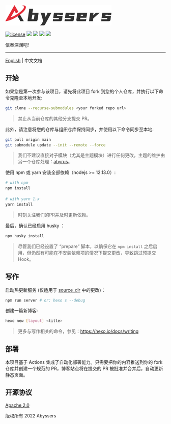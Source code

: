 <p align="left">
  <img src="./source/images/logos/banner_contain.svg" height="64" alt="Abyssers' Logo"/>
</p>

<p align="left">

  [![license](https://img.shields.io/hexpm/l/apa)](https://github.com/Abyssers/blog/blob/main/LICENSE)
  <a><img src="https://img.shields.io/github/workflow/status/Abyssers/blog/deployment"></a>
  <a><img src="https://img.shields.io/github/issues/Abyssers/blog"></a>
  <a><img src="https://img.shields.io/github/forks/Abyssers/blog"></a>
  <a><img src="https://img.shields.io/github/stars/Abyssers/blog"></a>
</p>

信奉深渊吧!

---

[English](./README.md) | 中文文档

## 开始

如果您是第一次参与该项目，请先将此项目 fork 到您的个人仓库，并执行以下命令克隆至本地开发:

```sh
git clone --recurse-submodules <your forked repo url>
```

> 禁止从当前仓库的其他分支提交 PR。

此外，请注意将您的仓库与组织仓库保持同步，并使用以下命令同步至本地:

```sh
git pull origin main
git submodule update --init --remote --force
```

> 我们不建议直接对子模块（尤其是主题模块）进行任何更改，主题的维护由另一个仓库处理：[abyrus](https://github.com/Abyssers/abyrus)。

使用 npm 或 yarn 安装全部依赖（nodejs >= 12.13.0）:

```sh
# with npm
npm install 

# with yarn 1.x
yarn install
```

> 时刻关注我们的PR并及时更新依赖。

最后，确认已经启用 husky ：

```sh
npx husky install
```

> 尽管我们已经设置了 “prepare” 脚本，以确保它在 `npm install` 之后启用，但仍然有可能在不安装依赖项的情况下提交更改，导致跳过预提交 Hook。

## 写作

启动热更新服务 (仅适用于 [source_dir](https://hexo.io/docs/configuration#Directory) 中的更改)：

```sh
npm run server # or: hexo s --debug
```

创建一篇新博客:

```sh
hexo new [layout] <title>
```

> 更多与写作相关的命令，参见：https://hexo.io/docs/writing

## 部署

本项目基于 Actions 集成了自动化部署能力。只需要把你的内容推送到你的 fork 仓库并创建一个规范的 PR，博客站点将在提交的 PR 被批准并合并后，自动更新静态页面。

## 开源协议

[Apache 2.0](https://github.com/Abyssers/blog/blob/main/LICENSE)

版权所有 2022 Abyssers